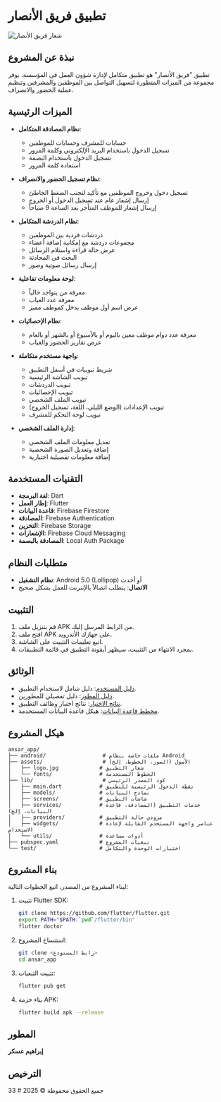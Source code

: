 # تطبيق فريق الأنصار

![شعار فريق الأنصار](/home/ubuntu/ansar_app/src/flutter_app/assets/logo.jpg)

## نبذة عن المشروع

تطبيق "فريق الأنصار" هو تطبيق متكامل لإدارة شؤون العمل في المؤسسة، يوفر مجموعة من الميزات المتطورة لتسهيل التواصل بين الموظفين والمشرفين وتنظيم عملية الحضور والانصراف.

## الميزات الرئيسية

- **نظام المصادقة المتكامل**:
  - حسابات للمشرف وحسابات للموظفين
  - تسجيل الدخول باستخدام البريد الإلكتروني وكلمة المرور
  - تسجيل الدخول باستخدام البصمة
  - استعادة كلمة المرور

- **نظام تسجيل الحضور والانصراف**:
  - تسجيل دخول وخروج الموظفين مع تأكيد لتجنب الضغط الخاطئ
  - إرسال إشعار عام عند تسجيل الدخول أو الخروج
  - إرسال إشعار للموظف المتأخر بعد الساعة 9 صباحاً

- **نظام الدردشة المتكامل**:
  - دردشات فردية بين الموظفين
  - مجموعات دردشة مع إمكانية إضافة أعضاء
  - عرض حالة قراءة واستلام الرسائل
  - البحث في المحادثة
  - إرسال رسائل صوتية وصور

- **لوحة معلومات تفاعلية**:
  - معرفة من يتواجد حالياً
  - معرفة عدد الغياب
  - عرض اسم أول موظف يدخل كموظف مميز

- **نظام الإحصائيات**:
  - معرفة عدد دوام موظف معين باليوم أو بالأسبوع أو بالشهر أو بالعام
  - عرض تقارير الحضور والغياب

- **واجهة مستخدم متكاملة**:
  - شريط تبويبات في أسفل التطبيق
  - تبويب الشاشة الرئيسية
  - تبويب الدردشات
  - تبويب الإحصائيات
  - تبويب الملف الشخصي
  - تبويب الإعدادات (الوضع الليلي، اللغة، تسجيل الخروج)
  - تبويب لوحة التحكم للمشرف

- **إدارة الملف الشخصي**:
  - تعديل معلومات الملف الشخصي
  - إضافة وتعديل الصورة الشخصية
  - إضافة معلومات تفصيلية اختيارية

## التقنيات المستخدمة

- **لغة البرمجة**: Dart
- **إطار العمل**: Flutter
- **قاعدة البيانات**: Firebase Firestore
- **المصادقة**: Firebase Authentication
- **التخزين**: Firebase Storage
- **الإشعارات**: Firebase Cloud Messaging
- **المصادقة بالبصمة**: Local Auth Package

## متطلبات النظام

- **نظام التشغيل**: Android 5.0 (Lollipop) أو أحدث
- **الاتصال**: يتطلب اتصالاً بالإنترنت للعمل بشكل صحيح

## التثبيت

1. قم بتنزيل ملف APK من الرابط المرسل إليك.
2. افتح ملف APK على جهازك الأندرويد.
3. اتبع تعليمات التثبيت على الشاشة.
4. بمجرد الانتهاء من التثبيت، سيظهر أيقونة التطبيق في قائمة التطبيقات.

## الوثائق

- [دليل المستخدم](/home/ubuntu/ansar_app/docs/user_guide.md): دليل شامل لاستخدام التطبيق.
- [دليل المطور](/home/ubuntu/ansar_app/docs/developer_guide.md): دليل تفصيلي للمطورين.
- [نتائج الاختبار](/home/ubuntu/ansar_app/docs/test_results.md): نتائج اختبار وظائف التطبيق.
- [مخطط قاعدة البيانات](/home/ubuntu/ansar_app/docs/database_schema.md): هيكل قاعدة البيانات المستخدمة.

## هيكل المشروع

```
ansar_app/
├── android/                  # ملفات خاصة بنظام Android
├── assets/                   # الأصول (الصور، الخطوط، إلخ)
│   ├── logo.jpg             # شعار التطبيق
│   └── fonts/               # الخطوط المستخدمة
├── lib/                      # كود المصدر الرئيسي
│   ├── main.dart            # نقطة الدخول الرئيسية للتطبيق
│   ├── models/              # نماذج البيانات
│   ├── screens/             # شاشات التطبيق
│   ├── services/            # خدمات التطبيق (المصادقة، قاعدة البيانات، إلخ)
│   ├── providers/           # مزودي حالة التطبيق
│   ├── widgets/             # عناصر واجهة المستخدم القابلة لإعادة الاستخدام
│   └── utils/               # أدوات مساعدة
├── pubspec.yaml             # تبعيات المشروع
└── test/                    # اختبارات الوحدة والتكامل
```

## بناء المشروع

لبناء المشروع من المصدر، اتبع الخطوات التالية:

1. تثبيت Flutter SDK:
   ```bash
   git clone https://github.com/flutter/flutter.git
   export PATH="$PATH:`pwd`/flutter/bin"
   flutter doctor
   ```

2. استنساخ المشروع:
   ```bash
   git clone <رابط المستودع>
   cd ansar_app
   ```

3. تثبيت التبعيات:
   ```bash
   flutter pub get
   ```

4. بناء حزمة APK:
   ```bash
   flutter build apk --release
   ```

## المطور

**إبراهيم عسكر**

## الترخيص

جميع الحقوق محفوظة © 2025
#   3 3  
 